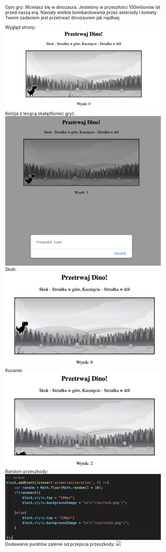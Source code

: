 Opis gry:
Wcielasz się w dinozaura. Jesteśmy w przeszłości 100milionów lat przed naszą erą. Nastały wielkie bombardowania przez asteroidy i komety. Twoim zadaniem jest przetrwać dinozaurem jak najdłuej.

Wygląd strony:
![](css/1.png)
Kolizja z lecącą skałą(Koniec gry):
![](css/2.png)
Skok:
![](css/jump.png)
Kucanie:
![](css/crouch.png)
Random przeszkody:
![](css/random.png)
Dodawanie punktów zalenie od przejscia przeszkody:
![](css/dodawaniepunktów.png)
